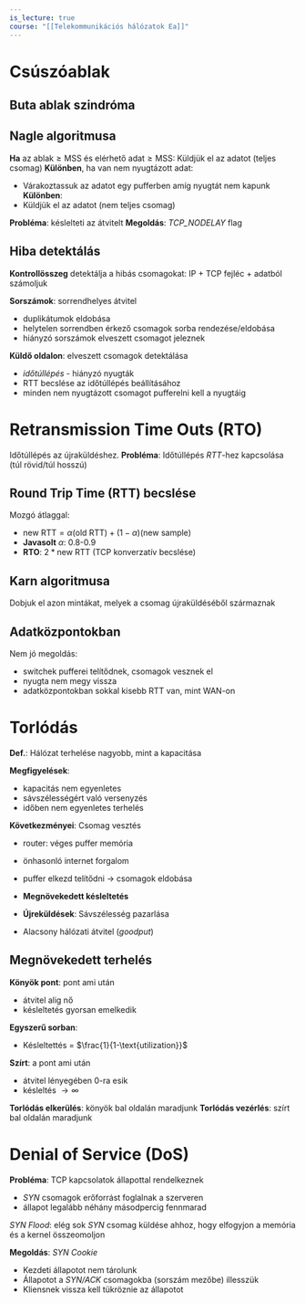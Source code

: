 ```yaml
---
is_lecture: true
course: "[[Telekommunikációs hálózatok Ea]]"
---
```

# Csúszóablak
## Buta ablak szindróma


## Nagle algoritmusa


**Ha** az $\text{ablak} \geq\text{MSS}$ és $\text{elérhető adat} \geq\text{MSS}$: Küldjük el az adatot (teljes csomag)
**Különben**, ha van nem nyugtázott adat:
- Várakoztassuk az adatot egy pufferben amíg nyugtát nem kapunk
**Különben**:
- Küldjük el az adatot (nem teljes csomag)

**Probléma**: késlelteti az átvitelt
**Megoldás**: *TCP_NODELAY* flag

## Hiba detektálás

**Kontrollösszeg** detektálja a hibás csomagokat: IP + TCP fejléc + adatból számoljuk

**Sorszámok**: sorrendhelyes átvitel
- duplikátumok eldobása
- helytelen sorrendben érkező csomagok sorba rendezése/eldobása
- hiányzó sorszámok elveszett csomagot jeleznek

**Küldő oldalon**: elveszett csomagok detektálása
- *időtúllépés* - hiányzó nyugták
- RTT becslése az időtúllépés beállításához
- minden nem nyugtázott csomagot pufferelni kell a nyugtáig


# Retransmission Time Outs (RTO)

Időtúllépés az újraküldéshez.
**Probléma**: Időtúllépés *RTT*-hez kapcsolása (túl rövid/túl hosszú)

## Round Trip Time (RTT) becslése

Mozgó átlaggal:
- $\text{new RTT}=\alpha(\text{old RTT}) +(1-\alpha)(\text{new sample})$ 
- **Javasolt** $\alpha$: 0.8-0.9
- **RTO**: $2*\text{new RTT}$ (TCP konverzatív becslése)

## Karn algoritmusa

Dobjuk el azon mintákat, melyek a csomag újraküldéséből származnak


## Adatközpontokban

Nem jó megoldás:
- switchek pufferei telítődnek, csomagok vesznek el
- nyugta nem megy vissza
- adatközpontokban sokkal kisebb RTT van, mint WAN-on

# Torlódás

**Def.**: Hálózat terhelése nagyobb, mint a kapacitása

**Megfigyelések**:
- kapacitás nem egyenletes
- sávszélességért való versenyzés
- időben nem egyenletes terhelés

**Következményei**: Csomag vesztés
- router: véges puffer memória
- önhasonló internet forgalom
- puffer elkezd telítődni -> csomagok eldobása

- **Megnövekedett késleltetés**
- **Újreküldések**: Sávszélesség pazarlása
- Alacsony hálózati átvitel (*goodput*)


## Megnövekedett terhelés

**Könyök pont**: pont ami után
- átvitel alig nő
- késleltetés gyorsan emelkedik

**Egyszerű sorban**: 
- Késleltettés = $\frac{1}{1-\text{utilization}}$

**Szírt**: a pont ami után
- átvitel lényegében 0-ra esik
- késleltés $\to \infty$


**Torlódás elkerülés**: könyök bal oldalán maradjunk
**Torlódás vezérlés**: szírt bal oldalán maradjunk


# Denial of Service (DoS)

**Probléma**: TCP kapcsolatok állapottal rendelkeznek
- *SYN* csomagok erőforrást foglalnak a szerveren
- állapot legalább néhány másodpercig fennmarad

*SYN Flood*: elég sok *SYN* csomag küldése ahhoz, hogy elfogyjon a memória és a kernel összeomoljon

**Megoldás**: *SYN Cookie*
- Kezdeti állapotot nem tárolunk
- Állapotot a *SYN/ACK* csomagokba (sorszám mezőbe) illesszük
- Kliensnek vissza kell tükröznie az állapotot